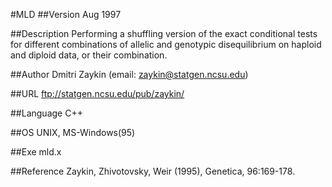 #MLD
##Version
Aug 1997

##Description
Performing a shuffling version of the exact conditional tests for different combinations of allelic and genotypic disequilibrium on haploid and diploid data, or their combination.

##Author
Dmitri Zaykin (email: zaykin@statgen.ncsu.edu)

##URL
ftp://statgen.ncsu.edu/pub/zaykin/

##Language
C++

##OS
UNIX, MS-Windows(95)

##Exe
mld.x

##Reference
Zaykin, Zhivotovsky, Weir (1995), Genetica, 96:169-178.

